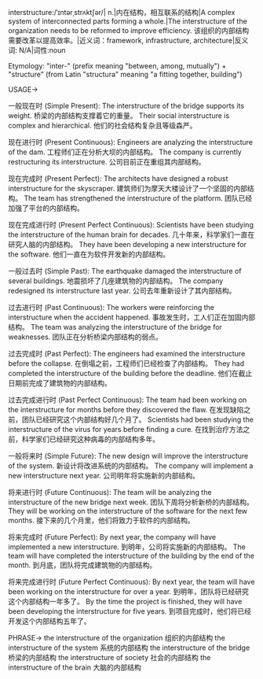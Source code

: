 interstructure:/ˈɪntərˌstrʌktʃər/| n.|内在结构，相互联系的结构|A complex system of interconnected parts forming a whole.|The interstructure of the organization needs to be reformed to improve efficiency.  该组织的内部结构需要改革以提高效率。|近义词：framework, infrastructure, architecture|反义词: N/A|词性:noun


Etymology:  "inter-" (prefix meaning "between, among, mutually") + "structure" (from Latin "structura" meaning "a fitting together, building")


USAGE->

一般现在时 (Simple Present):
The interstructure of the bridge supports its weight.  桥梁的内部结构支撑着它的重量。
Their social interstructure is complex and hierarchical.  他们的社会结构复杂且等级森严。


现在进行时 (Present Continuous):
Engineers are analyzing the interstructure of the dam.  工程师们正在分析大坝的内部结构。
The company is currently restructuring its interstructure.  公司目前正在重组其内部结构。


现在完成时 (Present Perfect):
The architects have designed a robust interstructure for the skyscraper.  建筑师们为摩天大楼设计了一个坚固的内部结构。
The team has strengthened the interstructure of the platform.  团队已经加强了平台的内部结构。


现在完成进行时 (Present Perfect Continuous):
Scientists have been studying the interstructure of the human brain for decades.  几十年来，科学家们一直在研究人脑的内部结构。
They have been developing a new interstructure for the software.  他们一直在为软件开发新的内部结构。


一般过去时 (Simple Past):
The earthquake damaged the interstructure of several buildings.  地震损坏了几座建筑物的内部结构。
The company redesigned its interstructure last year.  公司去年重新设计了其内部结构。


过去进行时 (Past Continuous):
The workers were reinforcing the interstructure when the accident happened.  事故发生时，工人们正在加固内部结构。
The team was analyzing the interstructure of the bridge for weaknesses.  团队正在分析桥梁内部结构的弱点。


过去完成时 (Past Perfect):
The engineers had examined the interstructure before the collapse.  在倒塌之前，工程师们已经检查了内部结构。
They had completed the interstructure of the building before the deadline.  他们在截止日期前完成了建筑物的内部结构。


过去完成进行时 (Past Perfect Continuous):
The team had been working on the interstructure for months before they discovered the flaw.  在发现缺陷之前，团队已经研究这个内部结构好几个月了。
Scientists had been studying the interstructure of the virus for years before finding a cure.  在找到治疗方法之前，科学家们已经研究这种病毒的内部结构多年。


一般将来时 (Simple Future):
The new design will improve the interstructure of the system.  新设计将改进系统的内部结构。
The company will implement a new interstructure next year.  公司明年将实施新的内部结构。


将来进行时 (Future Continuous):
The team will be analyzing the interstructure of the new bridge next week.  团队下周将分析新桥的内部结构。
They will be working on the interstructure of the software for the next few months.  接下来的几个月里，他们将致力于软件的内部结构。


将来完成时 (Future Perfect):
By next year, the company will have implemented a new interstructure.  到明年，公司将实施新的内部结构。
The team will have completed the interstructure of the building by the end of the month.  到月底，团队将完成建筑物的内部结构。


将来完成进行时 (Future Perfect Continuous):
By next year, the team will have been working on the interstructure for over a year.  到明年，团队将已经研究这个内部结构一年多了。
By the time the project is finished, they will have been developing the interstructure for five years.  到项目完成时，他们将已经开发这个内部结构五年了。



PHRASE->
the interstructure of the organization  组织的内部结构
the interstructure of the system  系统的内部结构
the interstructure of the bridge  桥梁的内部结构
the interstructure of society  社会的内部结构
the interstructure of the brain  大脑的内部结构
